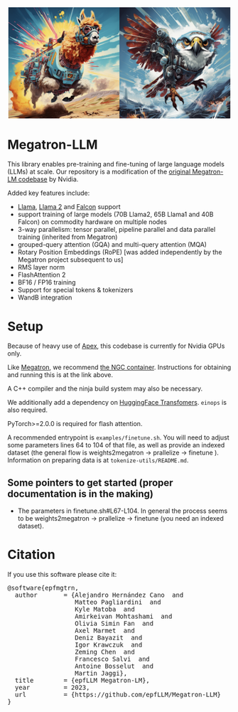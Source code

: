 
<div align="center">
  <img src="imgs/llama-falcon.png"  width="500">
</div>

# Megatron-LLM

This library enables pre-training and fine-tuning of large language models (LLMs) at scale.
Our repository is a modification of the [original Megatron-LM codebase](https://github.com/NVIDIA/Megatron-LM) by Nvidia.

Added key features include:
- [Llama](https://arxiv.org/abs/2302.13971), [Llama 2](https://arxiv.org/abs/2307.09288) and [Falcon](https://huggingface.co/tiiuae) support
- support training of large models (70B Llama2, 65B Llama1 and 40B Falcon) on commodity hardware on multiple nodes
- 3-way parallelism: tensor parallel, pipeline parallel and data parallel training (inherited from Megatron)
- grouped-query attention (GQA) and multi-query attention (MQA)
- Rotary Position Embeddings (RoPE) [was added independently by the Megatron project subsequent to us]
- RMS layer norm
- FlashAttention 2
- BF16 / FP16 training
- Support for special tokens & tokenizers
- WandB integration

# Setup

Because of heavy use of [Apex](https://github.com/NVIDIA/apex), this codebase is currently for Nvidia GPUs only.

Like [Megatron](https://github.com/NVIDIA/Megatron-LM), we recommend [the NGC container](https://catalog.ngc.nvidia.com/orgs/nvidia/containers/pytorch). Instructions for obtaining and running this is at the link above.

A C++ compiler and the ninja build system may also be necessary.

We additionally add a dependency on [HuggingFace Transfomers](https://pypi.org/project/transformers/). `einops` is also required. 

PyTorch>=2.0.0 is required for flash attention.

A recommended entrypoint is `examples/finetune.sh`.
You will need to adjust some parameters  lines 64 to 104 of that file, as well as provide an indexed dataset (the general flow is weights2megatron -> prallelize -> finetune ).
Information on preparing data is at `tokenize-utils/README.md`.

## Some pointers to get started (proper documentation is in the making)

- The parameters in finetune.sh#L67-L104. In general the process seems to be weights2megatron -> prallelize -> finetune (you need an indexed dataset).

# Citation

If you use this software please cite it:
<pre>
@software{epfmgtrn,
  author       = {Alejandro Hernández Cano  and
                  Matteo Pagliardini  and
                  Kyle Matoba  and
                  Amirkeivan Mohtashami  and
                  Olivia Simin Fan  and
                  Axel Marmet  and
                  Deniz Bayazit  and
                  Igor Krawczuk  and
                  Zeming Chen  and
                  Francesco Salvi  and
                  Antoine Bosselut  and
                  Martin Jaggi},
  title        = {epfLLM Megatron-LM},
  year         = 2023,
  url          = {https://github.com/epfLLM/Megatron-LLM}
}
</pre>
